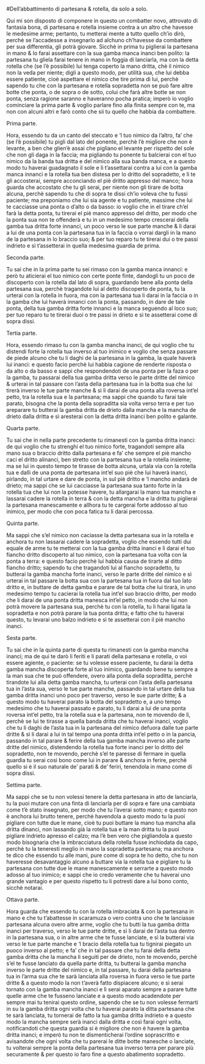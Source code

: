 #Dell’abbattimento di partesana & rotella, da solo a solo.

Qui mi son disposto di componere in questo un combatter novo, attrovato di fantasia bona, di partesana e rotella insieme contra a un altro che havesse le medesime arme; pertanto, tu metterai mente a tutto quello ch’io dirò, perchè se l’accadesse a insegnarlo ad alchuno ch’havesse da combattere per sua differentia, gli potrà giovare. Sicchè in prima tu piglierai la partesana in mano & lo farai assettare con la sua gamba manca inanci ben polito: la partesana tu gliela farai tenere in mano in foggia di lanciarla, ma con la detta rotella che (se l’è possibile) lui tenga coperto la mano dritta, chè il nimico non la veda per niente; digli a questo modo, per utilità sua, che lui debba essere patiente, cioè aspettare el nimico che tire prima di lui, perchè sapendo tu che con la partesana e rotella sopradetta non se può fare altre botte che ponta, o de sopra o de sotto, colui che farà altre botte se non ponta, senza ragione saranno e haveranno pocha pratica; imperò io voglio cominciare la prima parte & voglio parlare fino alla finita sempre con te, ma non con alcuni altri e farò conto che sii tu quello che habbia da combattere.

Prima parte.

Hora, essendo tu da un canto del steccato e ‘l tuo nimico da l’altro, fa’ che (se l’è possibile) tu pigli dal lato del ponente, perchè l’è migliore che non è levante, a ben che glien’è assai che pigliano el levante per rispetto del sole che non gli daga in la faccia; ma pigliando tu ponente tu balcierai con el tuo nimico da la banda tua dritta e del nimico alla sua banda manca, e a questo modo tu haverai guadagnato il sole e lì t’assettarai contra a lui con la gamba manca innanci e la rotella tua ben distesa per lo dritto del sopradetto, e lì te gli accosterai, sempre acconciando el piè dritto appresso del manco; hora guarda che accostato che tu gli serai, per niente non gli tirare de botta alcuna, perchè sapendo tu che di sopra te dissi ch’io voleva che tu fussi paciente; ma preponiamo che lui sia agente e tu patiente, massime che lui te cacciasse una ponta o d’alto o da basso: io voglio che in el tirare ch’el farà la detta ponta, tu tirerai el piè manco appresso del dritto, per modo che la ponta sua non te offenderà e tu in un medesimo tempo crescerai della gamba tua dritta forte innanci, un poco verso le sue parte manche & li darai a lui de una ponta con la partesana tua in la faccia o vorrai dargli in la mano de la partesana in lo braccio suo; & per tuo reparo tu te tirerai dui o tre passi indrieto e sì t’assetterai in quella medesima guardia de prima.

Seconda parte.

Tu sai che in la prima parte tu sei rimaso con la gamba manca innanci: e però tu aticierai el tuo nimico con certe ponte finte, dandogli tu un poco de discoperto con la rotella dal lato di sopra, guardando bene alla ponta della partesana sua, perchè tragandote lui al detto discoperto de ponta, tu la urterai con la rotella in fuora, ma con la partesana tua li darai in la faccia o in la gamba che lui haverà innanci con la ponta, passando, in dare de tale ponta, della tua gamba dritta forte innanci e la manca seguendo al loco suo; per tuo reparo tu te tirerai duoi o tre passi in drieto e sì te assetterai come di sopra dissi.

Tertia parte.

Hora, essendo rimaso tu con la gamba mancha inanci, de qui voglio che tu distendi forte la rotella tua inverso al tuo inimico e voglio che senza passare de piede alcuno che tu li daghi de la partesana in la gamba, la quale haverà lui inanci: e questo facio perchè lui habbia cagione de renderte risposta o da alto o da basso e sappi che respondendoti de una ponta per la faza o per la gamba, tu passarai della tua gamba dritta verso le parte dritte del nimico & urterai in tal passare con l’asta della partesana tua in la botta sua che lui tirerà inverso le tue parte manche & sì li darai de una ponta alla roversa int’el petto, tra la rotella sua e la partesana; ma sappi che quando tu farai tale parato, bisogna che la ponta della sopraditta sia volta verso terra e per tuo areparare tu butterai la gamba dritta de drieto dalla mancha e la mancha de drieto dalla dritta e sì aresterai con la detta dritta inanci ben polito e galante.

Quarta parte.

Tu sai che in nella parte precedente tu rimanesti con la gamba dritta inanci: de qui voglio che tu strenghi el tuo nimico forte, tragandoti sempre alla mano sua o braccio dritto dalla partesana e fa’ che sempre el piè mancho caci el dritto alinanci, ben stretto con la partesana tua e la rotella insieme; ma se lui in questo tempo te tirasse de botta alcuna, urtala via con la rotella tua e dalli de una ponta de partesana int’el suo piè che lui haverà inanci, pirlando, in tal urtare e dare de ponta, in sul piè dritto e ‘l mancho andarà de drieto; ma sappi che se lui cacciasse la partesana sua tanto forte in la rotella tua che lui non la potesse havere, tu allargarai la mano tua mancha e lassarai cadere la rotella in terra & con la detta mancha e la dritta tu piglierai la partesana manescamente e allhora tu te cargerai forte addosso al tuo inimico, per modo che con poca fatica tu li darai percossa.

Quinta parte.

Ma sappi che s’el nimico non caciasse la detta partesana sua in la rotella e anchora tu non lassarai cadere la sopradetta, voglio che essendo tutti dui equale de arme tu te metterai con la tua gamba dritta inanci e lì darai el tuo fiancho dritto discoperto al tuo nimico, con la partesana tua volta con la ponta a terra: e questo facio perchè lui habbia causa de tirarte al ditto fiancho dritto; sapendo tu che tragandoti lui al fiancho sopradetto, tu butterai la gamba mancha forte inanci, verso le parte dritte del nimico e sì urterai in tal passare la botta sua con la partesana tua in fuora dal tuo lato dritto e, in buttare de detta gamba e parare de tal botta che lui tirarà, in uno medesimo tempo tu cacierai la rotella tua int’el suo braccio dritto, per modo che li darai de una ponta dritta manesca int’el petto, in modo che lui non potrà movere la partesana sua, perchè tu con la rotella, tu li harai ligata la sopradetta e non potrà parare la tua ponta dritta; e fatto che tu haverai questo, tu levarai uno balzo indrieto e sì te assetterai con il piè mancho inanci.

Sesta parte.

Tu sai che in la quinta parte di questa tu rimanesti con la gamba mancha inanci; ma de qui te darò li feriti e li parati della partesana e rotella, o voi essere agiente, o paciente: se tu volesse essere paciente, tu darai la detta gamba mancha discoperta forte al tuo inimico, guardando bene tu sempre a la man sua che te può offendere, overo alla ponta della sopraditta, perchè tirandote lui alla detta gamba mancha, tu urterai con l’asta della partesana tua in l’asta sua, verso le tue parte manche, passando in tal urtare della tua gamba dritta inanci uno poco per traverso, verso le sue parte dritte; & a questo modo tu haverai parato la botta del sopradetto e, a uno tempo medesimo che tu haverai passato e parato, tu li darai a lui de una ponta roversa int’el petto, tra la rotella sua e la partesana, non te movendo de lì, perchè se lui te tirasse a quella banda dritta che tu haverai inanci, voglio che tu li daghi de l’asta tua in la partesana del nimico defuora dalle tue parte dritte & sì li darai a lui in tal tempo una ponta dritta int’el petto o in la pancia, passando in tal parare & ferire della tua gamba mancha inverso alle parte dritte del nimico, distendendo la rotella tua forte inanci per lo dritto del sopradetto, non te movendo, perchè s’el te paresse di fermare in quella guardia tu serai così bono come lui in parare & anchora in ferire, perchè quello si è il suo naturale de’ parati & de’ feriri, tenendola in mano come di sopra dissi.

Settima parte.

Ma sappi che se tu non volessi tenere la detta partesana in atto de lanciarla, tu la puoi mutare con una finta di lanciarla per di sopra e fare una cambiata come t’è stato insegnato, per modo che tu l’averai sotto mano; e questo non è anchora lui brutto tenere, perchè havendola a questo modo tu la puoi pigliare con tutte due le mane, cioè tu puoi buttare la mano tua mancha alla dritta dinanci, non lassando già la rotella tua e la man dritta tu la puoi pigliare indrieto apresso el calzo; ma l’è ben vero che pigliandola a questo modo bisognaria che la imbracciatura della rotella fusse inchiodata da capo, perchè tu la teneresti meglio in mano la sopradetta partesana; ma anchora te dico che essendo tu alle mani, pure come di sopra te ho detto, che tu non haveresse desavantaggio alcuno a buttare via la rotella tua e pigliare tu la partesana con tutte due le mane manescamente e serrarte a questo modo adosso al tuo inimico; e sappi che io credo veramente che tu haverai uno grande vantagio e per questo rispetto tu li potresti dare a lui bono conto, sicchè notarai.

Ottava parte.

Hora guarda che essendo tu con la rotella imbraciata & con la partesana in mano e che tu t’abattesse in scaramuza o vero contra uno che te lanciasse partesana alcuna overo altre arme, voglio che tu butti la tua gamba dritta inanci per traverso, verso le tue parte dritte, e sì li darai de l’asta tua dentro in la partesana sua, o in altre arme che te fusse lanciate, e sì la butterai via verso le tue parte manche e ‘l bracio della rotella tua tu tignirai piegato un puoco inverso al petto; e fa’ che in tal passare che tu farai della detta gamba dritta che la mancha li seguiti per de drieto, non te movendo, perchè s’el te fusse lanciato da quella parte dritta, tu butterai la gamba mancha inverso le parte dritte del nimico e, in tal passare, tu darai della partesana tua in l’arma sua che te sarà lanciata alla roversa in fuora verso le tue parte dritte & a questo modo la non t’averà fatto dispiacere alcuno; e sì serai tornato con la gamba mancha inanci e lì serai aparato sempre a parare tutte quelle arme che te fusseno lanciate e a questo modo acadendote per sempre mai tu tenirai questo ordine, sapendo che se tu non volesse fermarti in su la gamba dritta ogni volta che tu haverai parato la ditta partesana che te sarà lanciata, tu tornerai de fatto la tua gamba dritta indrieto e a questo modo la mancha sempre serà inanci dalla dritta e così farai ogni volta, notificandoti che questa guardia si è migliore che non è havere la gamba dritta inanci; e imperò tu non te dismenticherai l’ordine soprascritto e avisandote che ogni volta che tu parerai le ditte botte manesche o lanciate, tu volterai sempre la ponta della partesana tua inverso terra per parare più securamente & per questo io faro fine a questo abatimento sopradetto.
